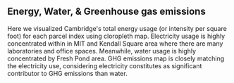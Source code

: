 ## Energy, Water, & Greenhouse gas emissions

Here we visualized Cambridge's total energy usage (or intensity per square foot) for each parcel index using cloropleth map. Electricity usage is highly concentrated within in MIT and Kendall Square area where there are many laboratories and office spaces. Meanwhile, water usage is highly concentrated by Fresh Pond area. GHG emissions map is closely matching the electricity use, considering electricity constitutes as significant contributor to GHG emissions than water.